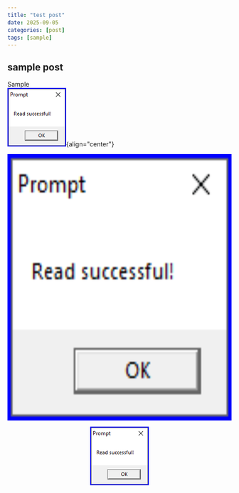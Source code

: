 ```yaml
---
title: "test post"
date: 2025-09-05
categories: [post]
tags: [sample]
---
```


## sample post

Sample<br>
![test pic](/assets/img/06_read_successful.png){align="center"}

<img src="/assets/img/06_read_successful.png" 
        alt="Picture" 
        width="800" 
        height="600" 
        style="display: block; margin: 0 auto; align:center "/>

<p align="center">
    <img src="/assets/img/06_read_successful.png">
</p>